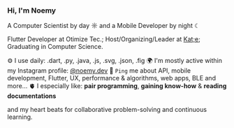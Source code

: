 ### Hi, I'm Noemy

A Computer Scientist by day ☼ and a Mobile Developer by night ☾

Flutter Developer at Otimize Tec.;
Host/Organizing/Leader at [Kat;e](https://ic.ufal.br/extensao/katie/);
Graduating in Computer Science.

⚙️ I use daily: .dart, .py, .java, .js, .svg, .json, .fig
🌍 I'm mostly active within my Instagram profile: [@noemy.dev](https://www.instagram.com/noemy.dev/)
💬 `Ping` me about API, mobile development, Flutter, UX, performance & algorithms, web apps, BLE and more...
🫀 I especially like: **pair programming**, **gaining know-how** & **reading documentations**

and my heart beats for collaborative problem-solving and continuous learning.

